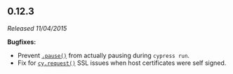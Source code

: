 ## 0.12.3

*Released 11/04/2015*

**Bugfixes:**

- Prevent [`.pause()`](/api/commands/pause) from actually pausing during `cypress run`.
- Fix for [`cy.request()`](/api/commands/request) SSL issues when host certificates were self signed.


